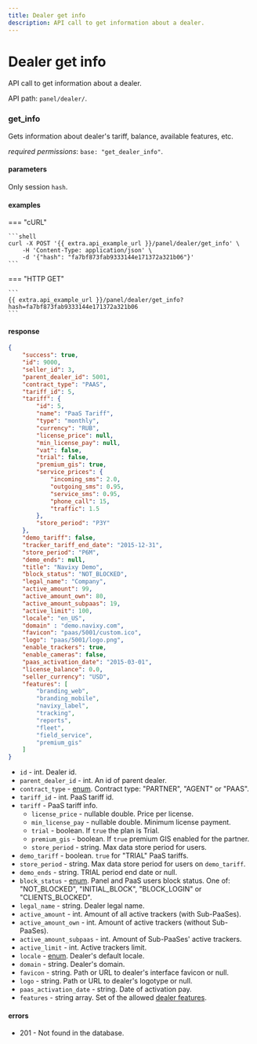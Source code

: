 ```yaml
---
title: Dealer get info
description: API call to get information about a dealer.
---
```


# Dealer get info

API call to get information about a dealer.

API path: `panel/dealer/`.

### get_info

Gets information about dealer's tariff, balance, available features, etc.
 
*required permissions*: `base: "get_dealer_info"`.

#### parameters

Only session `hash`.

#### examples

=== "cURL"

    ```shell
    curl -X POST '{{ extra.api_example_url }}/panel/dealer/get_info' \
        -H 'Content-Type: application/json' \ 
        -d '{"hash": "fa7bf873fab9333144e171372a321b06"}'
    ```    

=== "HTTP GET"

    ```
    {{ extra.api_example_url }}/panel/dealer/get_info?hash=fa7bf873fab9333144e171372a321b06
    ```

#### response

```json
{
    "success": true,
    "id": 9000,
    "seller_id": 3,
    "parent_dealer_id": 5001,
    "contract_type": "PAAS",
    "tariff_id": 5,
    "tariff": {
        "id": 5,
        "name": "PaaS Tariff",
        "type": "monthly",
        "currency": "RUB",
        "license_price": null,
        "min_license_pay": null,
        "vat": false,
        "trial": false,
        "premium_gis": true,
        "service_prices": {
            "incoming_sms": 2.0,
            "outgoing_sms": 0.95,
            "service_sms": 0.95,
            "phone_call": 15,
            "traffic": 1.5            
        },
        "store_period": "P3Y"
    },
    "demo_tariff": false,
    "tracker_tariff_end_date": "2015-12-31",
    "store_period": "P6M",
    "demo_ends": null,
    "title": "Navixy Demo",   
    "block_status": "NOT_BLOCKED",
    "legal_name": "Company",
    "active_amount": 99,
    "active_amount_own": 80,
    "active_amount_subpaas": 19,
    "active_limit": 100,
    "locale": "en_US",
    "domain" : "demo.navixy.com",
    "favicon": "paas/5001/custom.ico",
    "logo": "paas/5001/logo.png",
    "enable_trackers": true,
    "enable_cameras": false,
    "paas_activation_date": "2015-03-01",
    "license_balance": 0.0,
    "seller_currency": "USD",
    "features": [
        "branding_web",
        "branding_mobile",
        "navixy_label",
        "tracking",
        "reports",
        "fleet",
        "field_service",
        "premium_gis"
    ]
}
```

* `id` - int. Dealer id.
* `parent_dealer_id` - int. An id of parent dealer.
* `contract_type` - [enum](../../../backend-api/getting-started.md#data-types). Contract type: "PARTNER", "AGENT" or "PAAS".
* `tariff_id` - int. PaaS tariff id.
* `tariff` - PaaS tariff info.
    * `license_price` - nullable double. Price per license.
    * `min_license_pay` - nullable double. Minimum license payment.
    * `trial` - boolean. If `true` the plan is Trial.
    * `premium_gis` - boolean. If `true` premium GIS enabled for the partner.
    * `store_period` - string. Max data store period for users.
* `demo_tariff` - boolean. `true` for "TRIAL" PaaS tariffs.
* `store_period` - string. Max data store period for users on `demo_tariff`.
* `demo_ends` - string. TRIAL period end date or null.
* `block_status` - [enum](../../../backend-api/getting-started.md#data-types). Panel and PaaS users block status. One of: 
"NOT_BLOCKED", "INITIAL_BLOCK", "BLOCK_LOGIN" or "CLIENTS_BLOCKED".
* `legal_name` - string. Dealer legal name.
* `active_amount` - int. Amount of all active trackers (with Sub-PaaSes).
* `active_amount_own` - int. Amount of active trackers (without Sub-PaaSes).
* `active_amount_subpaas` - int. Amount of Sub-PaaSes' active trackers.
* `active_limit` - int. Active trackers limit.
* `locale` - [enum](../../../backend-api/getting-started.md#data-types). Dealer's default locale.
* `domain` - string. Dealer's domain.
* `favicon` - string. Path or URL to dealer's interface favicon or null.
* `logo` - string. Path or URL to dealer's logotype or null.
* `paas_activation_date` - string. Date of activation pay.
* `features` - string array. Set of the allowed [dealer features](../../../backend-api/resources/commons/dealer.md#dealer-features).

#### errors

* 201 - Not found in the database.